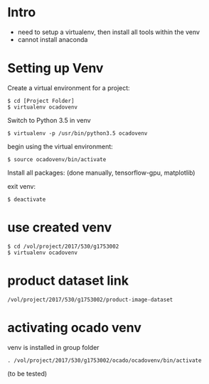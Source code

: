 # Intro
- need to setup a virtualenv, then install all tools within the venv
- cannot install anaconda

# Setting up Venv

Create a virtual environment for a project:
```
$ cd [Project Folder]
$ virtualenv ocadovenv
```

Switch to Python 3.5 in venv
```
$ virtualenv -p /usr/bin/python3.5 ocadovenv
```

begin using the virtual environment:
```
$ source ocadovenv/bin/activate
```

Install all packages:
(done manually, tensorflow-gpu, matplotlib)

exit venv:
```
$ deactivate
```

# use created venv
```
$ cd /vol/project/2017/530/g1753002
$ virtualenv ocadovenv
```

# product dataset link
```
/vol/project/2017/530/g1753002/product-image-dataset
```

# activating ocado venv
venv is installed in group folder
```
. /vol/project/2017/530/g1753002/ocado/ocadovenv/bin/activate
```

(to be tested)
